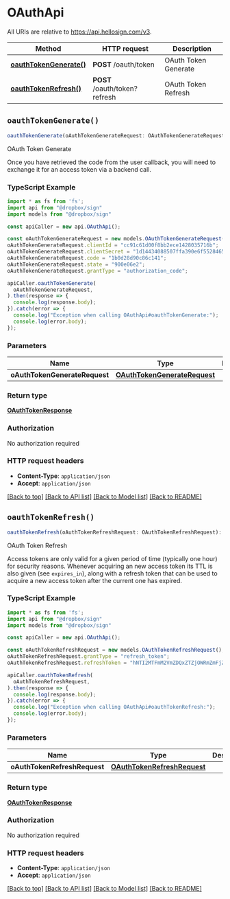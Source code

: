 # OAuthApi

All URIs are relative to https://api.hellosign.com/v3.

| Method | HTTP request | Description |
| ------------- | ------------- | ------------- |
| [**oauthTokenGenerate()**](OAuthApi.md#oauthTokenGenerate) | **POST** /oauth/token | OAuth Token Generate |
| [**oauthTokenRefresh()**](OAuthApi.md#oauthTokenRefresh) | **POST** /oauth/token?refresh | OAuth Token Refresh |


## `oauthTokenGenerate()`

```typescript
oauthTokenGenerate(oAuthTokenGenerateRequest: OAuthTokenGenerateRequest): OAuthTokenResponse
```

OAuth Token Generate

Once you have retrieved the code from the user callback, you will need to exchange it for an access token via a backend call.

### TypeScript Example

```typescript
import * as fs from 'fs';
import api from "@dropbox/sign"
import models from "@dropbox/sign"

const apiCaller = new api.OAuthApi();

const oAuthTokenGenerateRequest = new models.OAuthTokenGenerateRequest();
oAuthTokenGenerateRequest.clientId = "cc91c61d00f8bb2ece1428035716b";
oAuthTokenGenerateRequest.clientSecret = "1d14434088507ffa390e6f5528465";
oAuthTokenGenerateRequest.code = "1b0d28d90c86c141";
oAuthTokenGenerateRequest.state = "900e06e2";
oAuthTokenGenerateRequest.grantType = "authorization_code";

apiCaller.oauthTokenGenerate(
  oAuthTokenGenerateRequest,
).then(response => {
  console.log(response.body);
}).catch(error => {
  console.log("Exception when calling OAuthApi#oauthTokenGenerate:");
  console.log(error.body);
});

```

### Parameters

|Name | Type | Description  | Notes |
| ------------- | ------------- | ------------- | ------------- |
| **oAuthTokenGenerateRequest** | [**OAuthTokenGenerateRequest**](../model/OAuthTokenGenerateRequest.md)|  | |

### Return type

[**OAuthTokenResponse**](../model/OAuthTokenResponse.md)

### Authorization

No authorization required

### HTTP request headers

- **Content-Type**: `application/json`
- **Accept**: `application/json`

[[Back to top]](#) [[Back to API list]](../../README.md#endpoints)
[[Back to Model list]](../../README.md#models)
[[Back to README]](../../README.md)

## `oauthTokenRefresh()`

```typescript
oauthTokenRefresh(oAuthTokenRefreshRequest: OAuthTokenRefreshRequest): OAuthTokenResponse
```

OAuth Token Refresh

Access tokens are only valid for a given period of time (typically one hour) for security reasons. Whenever acquiring an new access token its TTL is also given (see `expires_in`), along with a refresh token that can be used to acquire a new access token after the current one has expired.

### TypeScript Example

```typescript
import * as fs from 'fs';
import api from "@dropbox/sign"
import models from "@dropbox/sign"

const apiCaller = new api.OAuthApi();

const oAuthTokenRefreshRequest = new models.OAuthTokenRefreshRequest();
oAuthTokenRefreshRequest.grantType = "refresh_token";
oAuthTokenRefreshRequest.refreshToken = "hNTI2MTFmM2VmZDQxZTZjOWRmZmFjZmVmMGMyNGFjMzI2MGI5YzgzNmE3";

apiCaller.oauthTokenRefresh(
  oAuthTokenRefreshRequest,
).then(response => {
  console.log(response.body);
}).catch(error => {
  console.log("Exception when calling OAuthApi#oauthTokenRefresh:");
  console.log(error.body);
});

```

### Parameters

|Name | Type | Description  | Notes |
| ------------- | ------------- | ------------- | ------------- |
| **oAuthTokenRefreshRequest** | [**OAuthTokenRefreshRequest**](../model/OAuthTokenRefreshRequest.md)|  | |

### Return type

[**OAuthTokenResponse**](../model/OAuthTokenResponse.md)

### Authorization

No authorization required

### HTTP request headers

- **Content-Type**: `application/json`
- **Accept**: `application/json`

[[Back to top]](#) [[Back to API list]](../../README.md#endpoints)
[[Back to Model list]](../../README.md#models)
[[Back to README]](../../README.md)
